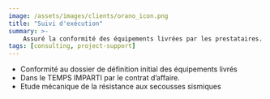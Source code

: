 ```yaml
---
image: /assets/images/clients/orano_icon.png
title: "Suivi d'exécution"
summary: >-
    Assuré la conformité des équipements livrées par les prestataires.
tags: [consulting, project-support]
---
```


<ul>
    <li>Conformité au dossier de définition initial des équipements livrés</li>
    <li>Dans le TEMPS IMPARTI par le contrat d’affaire.</li>
    <li>Etude mécanique de la résistance aux secousses sismiques</li>
</ul>
